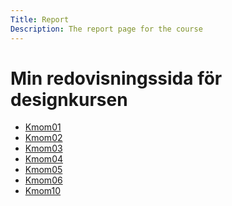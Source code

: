 ```yaml
---
Title: Report
Description: The report page for the course
---
```


Min redovisningssida för designkursen
==================

* [Kmom01](report/kmom01)
* [Kmom02](report/kmom02)
* [Kmom03](report/kmom03)
* [Kmom04](report/kmom04)
* [Kmom05](report/kmom05)
* [Kmom06](report/kmom06)
* [Kmom10](report/kmom10)
